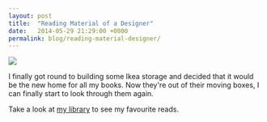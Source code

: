 ```yaml
---
layout: post
title:  "Reading Material of a Designer"
date:   2014-05-29 21:29:00 +0000
permalink: blog/reading-material-designer/
---
```


<div class="blog__img--lg">
  <img src="http://ingledow-2016.s3.amazonaws.com/blog/img/2014/05/29/books-organised.jpg">
</div>

I finally got round to building some Ikea storage and decided that it would be the new home for all my books. Now they're out of their moving boxes, I can finally start to look through them again.

Take a look at [my library](/library/) to see my favourite reads.

